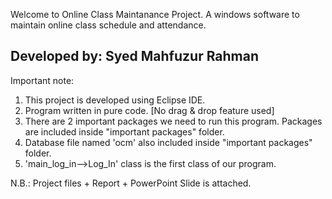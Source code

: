 Welcome to Online Class Maintanance Project.
A windows software to maintain online class schedule and attendance.

Developed by: Syed Mahfuzur Rahman
---------------------------------------------------------

Important note:

1. This project is developed using Eclipse IDE.
2. Program written in pure code. [No drag & drop feature used]
3. There are 2 important packages we need to run this program.
   Packages are included inside "important packages" folder.
4. Database file named 'ocm' also included inside "important packages" folder.
5. 'main_log_in-->Log_In' class is the first class of our program.

N.B.: Project files + Report + PowerPoint Slide is attached.
